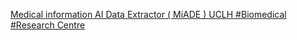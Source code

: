 [Medical information AI Data Extractor ( MiADE )   UCLH #Biomedical #Research Centre](https://qi.tc/qi/110443)